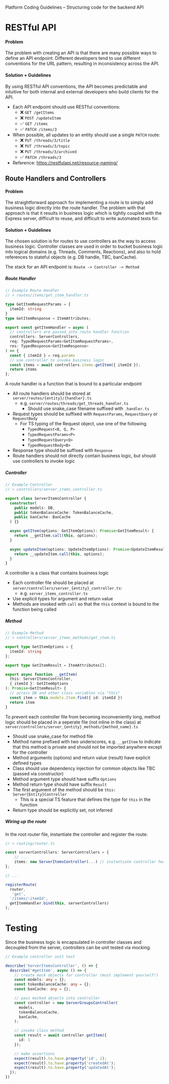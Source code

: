 Platform Coding Guidelines – Structuring code for the backend API

# RESTful API
#### Problem
The problem with creating an API is that there are many possible ways to define an API endpoint. Different developers tend to use different conventions for the URL pattern, resulting in inconsistency across the API.

#### Solution + Guidelines
By using RESTful API conventions, the API becomes predictable and intuitive for both internal and external developers who build clients for the API.

- Each API endpoint should use RESTful conventions:
  - ❌ `GET /getItems`
  - ❌ `POST /updateItem`
  - ✅ `GET /items`
  - ✅ `PATCH /items/3`
- When possible, all updates to an entity should use a single `PATCH` route:
  - ❌ `PUT /threads/3/title`
  - ❌ `PUT /threads/3/topic`
  - ❌ `PUT /threads/3/archived`
  - ✅ `PATCH /threads/3`
- Reference: https://restfulapi.net/resource-naming/

## Route Handlers and Controllers
#### Problem
The straightforward approach for implementing a route is to simply add business logic directly into the route handler. The problem with that approach is that it results in business logic which is tightly coupled with the Express server, difficult to reuse, and difficult to write automated tests for.

#### Solution + Guidelines
The chosen solution is for routes to use controllers as the way to access business logic. Controller classes are used in order to bucket business logic into logical domains (e.g. Threads, Comments, Reactions), and also to hold references to stateful objects (e.g. DB handle, TBC, banCache).

The stack for an API endpoint is: `Route -> Controller -> Method`

##### Route Handler

```ts
// Example Route Handler
// > routes/items/get_item_handler.ts

type GetItemRequestParams = {
  itemId: string
}
type GetItemResponse = ItemAttributes;

export const getItemHandler = async (
  // controllers are passed into route handler function
  controllers: ServerControllers,
  req: TypedRequestParams<GetItemRequestParams>,
  res: TypedResponse<GetItemResponse>
) => {
  const { itemId } = req.params
  // use controller to invoke business logic
  const items = await controllers.items.getItem({ itemId });
  return items
};
```

A route handler is a function that is bound to a particular endpoint
- All route handlers should be stored at `server/routes/{entity}/{handler}.ts`
  - e.g. `server/routes/threads/get_threads_handler.ts`
    - Should use snake_case filename suffixed with `_handler.ts`
- Request types should be suffixed with `RequestParams`, `RequestQuery` or
`RequestBody`
  - For TS typing of the Request object, use one of the following
    - `TypedRequest<B, Q, P>`
    - `TypedRequestParams<P>`
    - `TypedRequestQuery<Q>`
    - `TypedRequestBody<B>`
- Response type should be suffixed with `Response`
- Route handlers should not directly contain business logic, but should use
controllers to invoke logic

##### Controller

```ts
// Example Controller
// > controllers/server_items_controller.ts

export class ServerItemsController {
  constructor(
    public models: DB,
    public tokenBalanceCache: TokenBalanceCache,
    public banCache: BanCache
  ) {}

  async getItem(options: GetItemOptions): Promise<GetItemResult> {
    return __getItem.call(this, options);
  }

  async updateItem(options: UpdateItemOptions): Promise<UpdateItemResult> {
    return __updateItem.call(this, options);
  }
}
```
A controller is a class that contains business logic
- Each controller file should be placed at
`server/controllers/server_{entity}_controller.ts`:
  - e.g. `server_items_controller.ts`
- Use explicit types for argument and return value
- Methods are invoked with `call` so that the `this` context is bound to the
function being called
##### Method

```ts
// Example Method
// > controllers/server_items_methods/get_item.ts

export type GetItemOptions = {
  itemId: string
};

export type GetItemResult = ItemAttributes[];

export async function __getItem(
  this: ServerItemsController,
  { itemId }: GetItemOptions
): Promise<GetItemResult> {
  // access DB and other class variables via "this"
  const item = this.models.Item.find({ id: itemId })
  return item
}
```

To prevent each controller file from becoming inconveniently long, method
logic should be placed in a seperate file (not inline in the class) at
`server/controllers/server_{entity}_methods/{method_name}.ts`
  - Should use snake_case for method file
  - Method name prefixed with two underscores, e.g. `__getItem` to indicate that this method is private and should not be imported anywhere except for the controller
  - Method arguments (options) and return value (result) have explicit defined types
- Class should use dependency injection for common objects like TBC (passed via
constructor)
- Method argument type should have suffix `Options`
- Method return type should have suffix `Result`
- The first argument of the method should be `this: Server{Entity}Controller`
  - This is a special TS feature that defines the type for `this` in the
function
- Return type should be explicitly set, not inferred

##### Wiring up the route

In the root router file, instantiate the controller and register the route:
```ts
// > routing/router.ts

const serverControllers: ServerControllers = {
    // ...
    items: new ServerItemsController(...) // instantiate controller here
};

// ...

registerRoute(
  router,
   'get',
  '/items/:itemId',
  getItemHandler.bind(this, serverControllers)
);
```

# Testing

Since the business logic is encapsulated in controller classes and decoupled from the server, controllers can be unit tested via mocking.

```ts
// Example controller unit test

describe('ServerItemsController', () => {
  describe('#getItem', async () => {
    // create mock objects for controller (must implement yourself!)
    const models: any = {};
    const tokenBalanceCache: any = {};
    const banCache: any = {};

    // pass mocked objects into controller
    const controller = new ServerGroupsController(
      models,
      tokenBalanceCache,
      banCache,
    );

    // invoke class method
    const result = await controller.getItem({
      id: 1
    });

    // make assertions
    expect(result).to.have.property('id', 1);
    expect(result).to.have.property('createdAt');
    expect(result).to.have.property('updatedAt');
  });
})
```

